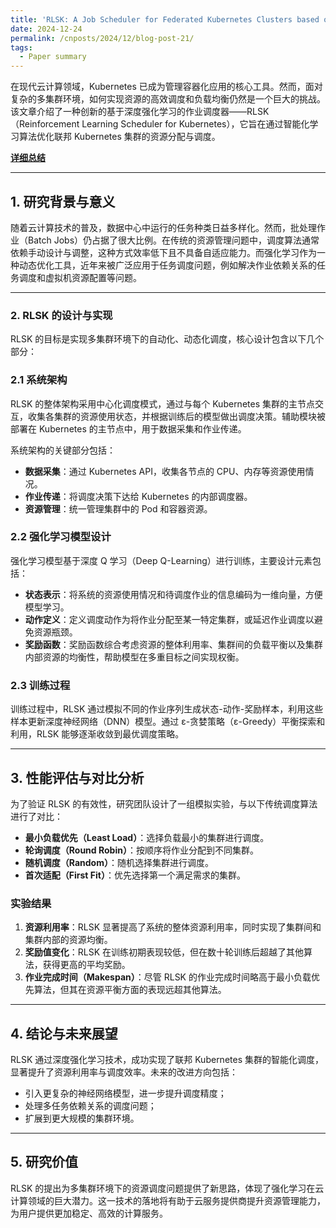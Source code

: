 ```yaml
---
title: 'RLSK: A Job Scheduler for Federated Kubernetes Clusters based on Reinforcement Learning 学习笔记'
date: 2024-12-24
permalink: /cnposts/2024/12/blog-post-21/
tags:
  - Paper summary
---
```



在现代云计算领域，Kubernetes 已成为管理容器化应用的核心工具。然而，面对复杂的多集群环境，如何实现资源的高效调度和负载均衡仍然是一个巨大的挑战。该文章介绍了一种创新的基于深度强化学习的作业调度器——RLSK（Reinforcement Learning Scheduler for Kubernetes），它旨在通过智能化学习算法优化联邦 Kubernetes 集群的资源分配与调度。

**[详细总结](https://yqwang96.github.io/files/blog_pdf/summary_RLSK_A_Job_Scheduler_for_Federated_Kubernetes_Clusters_based_on_Reinforcement_Learning.pdf)**

---

## **1. 研究背景与意义**

随着云计算技术的普及，数据中心中运行的任务种类日益多样化。然而，批处理作业（Batch Jobs）仍占据了很大比例。在传统的资源管理问题中，调度算法通常依赖手动设计与调整，这种方式效率低下且不具备自适应能力。而强化学习作为一种动态优化工具，近年来被广泛应用于任务调度问题，例如解决作业依赖关系的任务调度和虚拟机资源配置等问题。

---

### **2. RLSK 的设计与实现**

RLSK 的目标是实现多集群环境下的自动化、动态化调度，核心设计包含以下几个部分：

### **2.1 系统架构**
RLSK 的整体架构采用中心化调度模式，通过与每个 Kubernetes 集群的主节点交互，收集各集群的资源使用状态，并根据训练后的模型做出调度决策。辅助模块被部署在 Kubernetes 的主节点中，用于数据采集和作业传递。

系统架构的关键部分包括：
- **数据采集**：通过 Kubernetes API，收集各节点的 CPU、内存等资源使用情况。
- **作业传递**：将调度决策下达给 Kubernetes 的内部调度器。
- **资源管理**：统一管理集群中的 Pod 和容器资源。

### **2.2 强化学习模型设计**
强化学习模型基于深度 Q 学习（Deep Q-Learning）进行训练，主要设计元素包括：
- **状态表示**：将系统的资源使用情况和待调度作业的信息编码为一维向量，方便模型学习。
- **动作定义**：定义调度动作为将作业分配至某一特定集群，或延迟作业调度以避免资源瓶颈。
- **奖励函数**：奖励函数综合考虑资源的整体利用率、集群间的负载平衡以及集群内部资源的均衡性，帮助模型在多重目标之间实现权衡。

### **2.3 训练过程**
训练过程中，RLSK 通过模拟不同的作业序列生成状态-动作-奖励样本，利用这些样本更新深度神经网络（DNN）模型。通过 ε-贪婪策略（ε-Greedy）平衡探索和利用，RLSK 能够逐渐收敛到最优调度策略。

---

## **3. 性能评估与对比分析**

为了验证 RLSK 的有效性，研究团队设计了一组模拟实验，与以下传统调度算法进行了对比：
- **最小负载优先（Least Load）**：选择负载最小的集群进行调度。
- **轮询调度（Round Robin）**：按顺序将作业分配到不同集群。
- **随机调度（Random）**：随机选择集群进行调度。
- **首次适配（First Fit）**：优先选择第一个满足需求的集群。

### **实验结果**
1. **资源利用率**：RLSK 显著提高了系统的整体资源利用率，同时实现了集群间和集群内部的资源均衡。
2. **奖励值变化**：RLSK 在训练初期表现较低，但在数十轮训练后超越了其他算法，获得更高的平均奖励。
3. **作业完成时间（Makespan）**：尽管 RLSK 的作业完成时间略高于最小负载优先算法，但其在资源平衡方面的表现远超其他算法。

---

## **4. 结论与未来展望**

RLSK 通过深度强化学习技术，成功实现了联邦 Kubernetes 集群的智能化调度，显著提升了资源利用率与调度效率。未来的改进方向包括：
- 引入更复杂的神经网络模型，进一步提升调度精度；
- 处理多任务依赖关系的调度问题；
- 扩展到更大规模的集群环境。

---

## **5. 研究价值**
RLSK 的提出为多集群环境下的资源调度问题提供了新思路，体现了强化学习在云计算领域的巨大潜力。这一技术的落地将有助于云服务提供商提升资源管理能力，为用户提供更加稳定、高效的计算服务。

